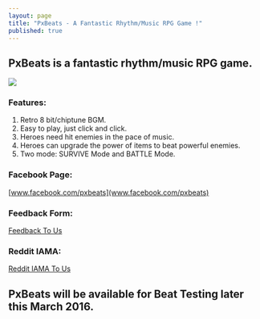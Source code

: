 ```yaml
---
layout: page
title: "PxBeats - A Fantastic Rhythm/Music RPG Game !"
published: true
---
```



## PxBeats is a fantastic rhythm/music RPG game.

![]({{site.baseurl}}/_posts/image/pxbeats_demo.gif)

### Features:
1. Retro 8 bit/chiptune BGM.
2. Easy to play, just click and click.
3. Heroes need hit enemies in the pace of music.
4. Heroes can upgrade the power of items to beat powerful enemies.
5. Two mode: SURVIVE Mode and BATTLE Mode.

### Facebook Page:
[www.facebook.com/pxbeats](www.facebook.com/pxbeats)

### Feedback Form:
[Feedback To Us](https://docs.google.com/forms/d/1Vr4...a9MPedeGUk2c0s)

### Reddit IAMA:
[Reddit IAMA To Us](https://www.reddit.com/r/IAmA/commen...ou_can_ask_me/)

## PxBeats will be available for Beat Testing later this March 2016.


